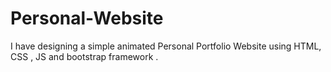 # Personal-Website
I have designing a simple animated Personal Portfolio Website using HTML, CSS , JS and bootstrap framework .
